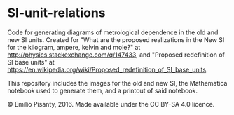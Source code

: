 # SI-unit-relations
Code for generating diagrams of metrological dependence in the old and new SI units. Created for "What are the proposed realizations in the New SI for the kilogram, ampere, kelvin and mole?" at  http://physics.stackexchange.com/q/147433, and "Proposed redefinition of SI base units" at https://en.wikipedia.org/wiki/Proposed_redefinition_of_SI_base_units.

This repository includes the images for the old and new SI, the Mathematica notebook used to generate them, and a printout of said notebook.

© Emilio Pisanty, 2016. Made available under the CC BY-SA 4.0 licence.
